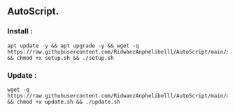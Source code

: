 ## AutoScript.

### Install :

```
apt update -y && apt upgrade -y && wget -q https://raw.githubusercontent.com/RidwanzAnphelibelll/AutoScript/main/setup.sh && chmod +x setup.sh && ./setup.sh
```
### Update :

```
wget -q https://raw.githubusercontent.com/RidwanzAnphelibelll/AutoScript/main/update.sh && chmod +x update.sh && ./update.sh
```
